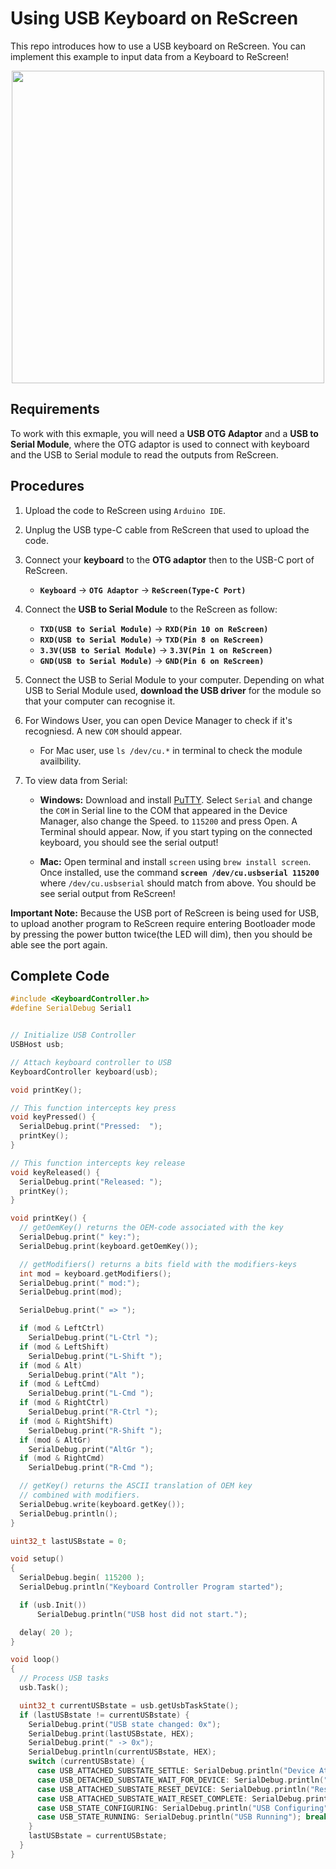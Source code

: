 # Using USB Keyboard on ReScreen

This repo introduces how to use a USB keyboard on ReScreen. You can implement this example to input data from a Keyboard to ReScreen!

<div align=center><img width = 500 src="https://files.seeedstudio.com/wiki/Wio-Terminal/img/20200108143407.gif"/></div>

## Requirements

To work with this exmaple, you will need a **USB OTG Adaptor** and a **USB to Serial Module**, where the OTG adaptor is used to connect with keyboard and the USB to Serial module to read the outputs from ReScreen.

## Procedures

1. Upload the code to ReScreen using `Arduino IDE`.

2. Unplug the USB type-C cable from ReScreen that used to upload the code.

3. Connect your **keyboard** to the **OTG adaptor** then to the USB-C port of ReScreen.
   - **`Keyboard`** -> **`OTG Adaptor`** -> **`ReScreen(Type-C Port)`**

4. Connect the **USB to Serial Module** to the ReScreen as follow:
   - **`TXD(USB to Serial Module)`** -> **`RXD(Pin 10 on ReScreen)`**
   - **`RXD(USB to Serial Module)`** -> **`TXD(Pin 8 on ReScreen)`**
   - **`3.3V(USB to Serial Module)`** -> **`3.3V(Pin 1 on ReScreen)`**
   - **`GND(USB to Serial Module)`** -> **`GND(Pin 6 on ReScreen)`**

5. Connect the USB to Serial Module to your computer. Depending on what USB to Serial Module used, **download the USB driver** for the module so that your computer can recognise it.

6. For Windows User, you can open Device Manager to check if it's recogniesd. A new `COM` should appear.
   - For Mac user, use `ls /dev/cu.*` in terminal to check the module availbility.

7. To view data from Serial:
   - **Windows:** Download and install [PuTTY](https://www.putty.org/). Select `Serial` and change the `COM` in Serial line to the COM that appeared in the Device Manager, also change the Speed. to `115200` and press Open. A Terminal should appear. Now, if you start typing on the connected keyboard, you should see the serial output!

   - **Mac:** Open terminal and install `screen` using `brew install screen`. Once installed, use the command **`screen /dev/cu.usbserial 115200`** where `/dev/cu.usbserial` should match from above. You should be see serial output from ReScreen!

**Important Note:** Because the USB port of ReScreen is being used for USB, to upload another program to ReScreen require entering Bootloader mode by pressing the power button twice(the LED will dim), then you should be able see the port again.

## Complete Code

```cpp
#include <KeyboardController.h>
#define SerialDebug Serial1


// Initialize USB Controller
USBHost usb;

// Attach keyboard controller to USB
KeyboardController keyboard(usb);

void printKey();

// This function intercepts key press
void keyPressed() {
  SerialDebug.print("Pressed:  ");
  printKey();
}

// This function intercepts key release
void keyReleased() {
  SerialDebug.print("Released: ");
  printKey();
}

void printKey() {
  // getOemKey() returns the OEM-code associated with the key
  SerialDebug.print(" key:");
  SerialDebug.print(keyboard.getOemKey());

  // getModifiers() returns a bits field with the modifiers-keys
  int mod = keyboard.getModifiers();
  SerialDebug.print(" mod:");
  SerialDebug.print(mod);

  SerialDebug.print(" => ");

  if (mod & LeftCtrl)
    SerialDebug.print("L-Ctrl ");
  if (mod & LeftShift)
    SerialDebug.print("L-Shift ");
  if (mod & Alt)
    SerialDebug.print("Alt ");
  if (mod & LeftCmd)
    SerialDebug.print("L-Cmd ");
  if (mod & RightCtrl)
    SerialDebug.print("R-Ctrl ");
  if (mod & RightShift)
    SerialDebug.print("R-Shift ");
  if (mod & AltGr)
    SerialDebug.print("AltGr ");
  if (mod & RightCmd)
    SerialDebug.print("R-Cmd ");

  // getKey() returns the ASCII translation of OEM key
  // combined with modifiers.
  SerialDebug.write(keyboard.getKey());
  SerialDebug.println();
}

uint32_t lastUSBstate = 0;

void setup()
{
  SerialDebug.begin( 115200 );
  SerialDebug.println("Keyboard Controller Program started");

  if (usb.Init())
	  SerialDebug.println("USB host did not start.");

  delay( 20 );
}

void loop()
{
  // Process USB tasks
  usb.Task();

  uint32_t currentUSBstate = usb.getUsbTaskState();
  if (lastUSBstate != currentUSBstate) {
    SerialDebug.print("USB state changed: 0x");
    SerialDebug.print(lastUSBstate, HEX);
    SerialDebug.print(" -> 0x");
    SerialDebug.println(currentUSBstate, HEX);
    switch (currentUSBstate) {
      case USB_ATTACHED_SUBSTATE_SETTLE: SerialDebug.println("Device Attached"); break;
      case USB_DETACHED_SUBSTATE_WAIT_FOR_DEVICE: SerialDebug.println("Detached, waiting for Device"); break;
      case USB_ATTACHED_SUBSTATE_RESET_DEVICE: SerialDebug.println("Resetting Device"); break;
      case USB_ATTACHED_SUBSTATE_WAIT_RESET_COMPLETE: SerialDebug.println("Reset complete"); break;
      case USB_STATE_CONFIGURING: SerialDebug.println("USB Configuring"); break;
      case USB_STATE_RUNNING: SerialDebug.println("USB Running"); break;
    }
    lastUSBstate = currentUSBstate;
  }
}
```